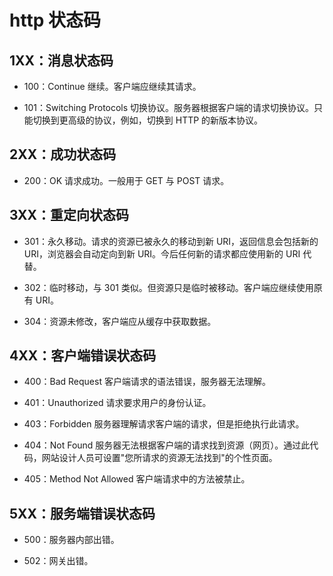 # http 状态码

## 1XX：消息状态码

- 100：Continue 继续。客户端应继续其请求。

- 101：Switching Protocols 切换协议。服务器根据客户端的请求切换协议。只能切换到更高级的协议，例如，切换到 HTTP 的新版本协议。

## 2XX：成功状态码

- 200：OK 请求成功。一般用于 GET 与 POST 请求。

## 3XX：重定向状态码

- 301：永久移动。请求的资源已被永久的移动到新 URI，返回信息会包括新的 URI，浏览器会自动定向到新 URI。今后任何新的请求都应使用新的 URI 代替。

- 302：临时移动，与 301 类似。但资源只是临时被移动。客户端应继续使用原有 URI。

- 304：资源未修改，客户端应从缓存中获取数据。

## 4XX：客户端错误状态码

- 400：Bad Request 客户端请求的语法错误，服务器无法理解。

- 401：Unauthorized 请求要求用户的身份认证。

- 403：Forbidden 服务器理解请求客户端的请求，但是拒绝执行此请求。

- 404：Not Found 服务器无法根据客户端的请求找到资源（网页）。通过此代码，网站设计人员可设置"您所请求的资源无法找到"的个性页面。

- 405：Method Not Allowed 客户端请求中的方法被禁止。

## 5XX：服务端错误状态码

- 500：服务器内部出错。

- 502：网关出错。
